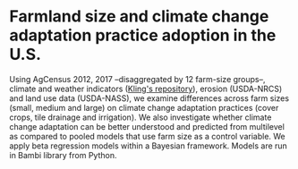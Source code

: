 # Farmland size and climate change adaptation practice adoption in the U.S.
Using AgCensus 2012, 2017 –disaggregated by 12 farm-size groups–, climate and weather indicators ([Kling's repository](https://github.com/matthewkling/ca2cc-county)), erosion (USDA-NRCS) and land use data (USDA-NASS), we examine differences across farm sizes (small, medium and large) on climate change adaptation practices (cover crops, tile drainage and irrigation). We also investigate whether climate change adaptation can be better understood and predicted from multilevel as compared to pooled models that use farm size as a control variable. We apply beta regression models within a Bayesian framework. Models are run in Bambi library from Python.


